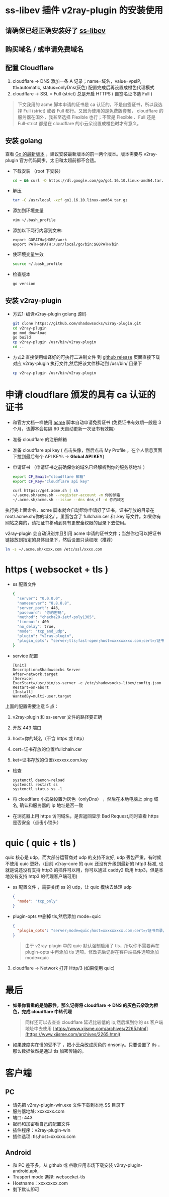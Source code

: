 # ss-libev 插件 v2ray-plugin 的安装使用

## 请确保已经正确安装好了 [ss-libev](https://github.com/shadowsocks/shadowsocks-libev)

## 购买域名 / 或申请免费域名

## 配置 Cloudflare

1. cloudflare -> DNS 添加一条 A 记录；name=域名，value=vpsIP, ttl=automatic, status=onlyDns(灰色) 配置完成后再设置成橙色代理模式
2. cloudflare -> SSL =  Full (strict)  总是开启 HTTPS ( 自签名证书选 Full )

> 下文我用的 acme 脚本申请的证书是 ca 认证的，不是自签证书，所以我选择 Full (strict) 或者 Full 都行。又因为使用的是免费版套餐， cloudflare 的服务器在国外，我甚至选择 Flexible 也行；不管是 Flexible 、Full 还是 Full-strict 都是在 cloudflare 的小云朵设置成橙色时才有意义。

## 安装 golang

查看 [Go 的最新版本](https://golang.org/dl/ "xx") ，建议安装最新版本的前一两个版本。版本需要与 v2ray-plugin 官方代码同步，太旧和太超前都不合适。

- 下载安装 （root 下安装）
  
  ```bash
  cd ~ && curl -O https://dl.google.com/go/go1.16.10.linux-amd64.tar.gz
  ```

- 解压
  
  ```bash
  tar -C /usr/local -xzf go1.16.10.linux-amd64.tar.gz
  ```

- 添加到环境变量
  
  ```bash
  vim ~/.bash_profile
  ```

- 添加以下两行内容到文末:
  
  ```
  export GOPATH=$HOME/work
  export PATH=$PATH:/usr/local/go/bin:$GOPATH/bin
  ```

- 使环境变量生效
  
  ```bash
  source ~/.bash_profile
  ```

- 检查版本
  
  ```bash
  go version
  ```

## 安装 v2ray-plugin

- 方式1: 编译v2ray-plugin golang 源码
  
  ```bash
  git clone https://github.com/shadowsocks/v2ray-plugin.git
  cd v2ray-plugin
  go mod download
  go build
  cp v2ray-plugin /usr/bin/v2ray-plugin
  cd ..
  ```

- 方式2:直接使用编译好的可执行二进制文件
  到 [github release](https://github.com/shadowsocks/v2ray-plugin/releases "v2ray-plugin releases") 页面直接下载对应 v2ray-plugin 执行文件,然后把该文件移动到 /usr/bin/ 目录下
  
  ```bash
  cp v2ray-plugin /usr/bin/v2ray-plugin
  ```

# 申请 cloudflare 颁发的具有 ca 认证的证书

- 和官方文档一样使用 [acme](https://github.com/Neilpang/acme.sh)  脚本自动申请免费证书  (免费证书有效期一般是 3 个月，该脚本会每隔 60 天自动更新一次证书有效期)

- 准备 cloudflare 的注册邮箱

- 准备 cloudflare api key ( 点击头像，然后点击 My Profile ，在个人信息页面下拉到最后有个 API KEYs -> **Global API KEY**)

- 申请证书 （申请证书之前确保你的域名已经解析到你的服务器地址 ）
  
  ```bash
  export CF_Email="cloudflare 邮箱"
  export CF_Key="cloudflare api key"
  ```
  
  ```bash
  curl https://get.acme.sh | sh
  ~/.acme.sh/acme.sh --register-account -m 你的邮箱
  ~/.acme.sh/acme.sh --issue --dns dns_cf -d 你的域名
  ```

执行完上面命令，acme 脚本就会自动帮你申请好了证书，证书存放的目录在 root/.acme.sh/你的域名/ 。里面包含了 fullchain.cer 和 .key 等文件。如果你有网站之类的，请把证书移动到具有更安全权限的目录下去使用。

v2ray-plugin 会自动识别并且引用 acme 申请的证书文件；当然你也可以把证书链接放到指定的具体目录下，然后设置只读权限（推荐）

```bash
ln -s ~/.acme.sh/xxxx.com /etc/ssl/xxxx.com
```

# https ( websocket + tls )

- ss 配置文件
  
  ```bash
  {
    "server": "0.0.0.0",
    "nameserver": "8.8.8.8",
    "server_port": 443,
    "password": "你的密码",
    "method": "chacha20-ietf-poly1305",
    "timeout": 400
    "no_delay": true,
    "mode": "tcp_and_udp",
    "plugin": "v2ray-plugin",
    "plugin_opts": "server;tls;fast-open;host=xxxxxxxxx.com;cert=/证书目录/fullchain.cer;key=/证书目录/xxxxxxxxx.com.key;loglevel=none"
  }
  ```

- service 配置
  
  ```
  [Unit]
  Description=Shadowsocks Server
  After=network.target
  [Service]
  ExecStart=/usr/bin/ss-server -c /etc/shadowsocks-libev/config.json
  Restart=on-abort
  [Install]
  WantedBy=multi-user.target
  ```

上面的配置需要注意 5 点：

1. v2ray-plugin 和 ss-server 文件的路径要正确

2. 开放 443 端口

3. host=你的域名（不含 https 或 http）

4. cert=证书存放的位置/fullchain.cer

5. ket=证书存放的位置/xxxxxx.com.key
- 检查
  
  ```
  systemctl daemon-reload
  systemctl restart ss
  systemctl status ss -l
  ```

- 将 cloudflare 小云朵设置为灰色（onlyDns） ，然后在本地电脑上 ping 域名, 确认和服务器的 ip 地址是否一致

- 在浏览器上用 https 访问域名，是否返回显示 Bad Request,同时查看 https 是否安全（点击小锁头）

# quic ( quic + tls )

quic 核心是 udp，而大部分运营商对 udp 的支持不友好, udp 丢包严重，有时候不使用 quic 更好。(目前 v2ray-core 的 quic 还没有升级到最新的 http3 标准, 也就是说还没有支持 http3 的插件可以用，你可以通过 caddy2 启用 http3，但是本地没有支持 http3 的代理客户端可用)

- ss 配置文件 ，需要关闭 ss 的 udp，让 quic 模块去处理 udp
  
  ```json
  {
    "mode": "tcp_only"
  }
  ```

- plugin-opts 中删掉 tls,然后添加 mode=quic
  
  ```json
  {
    "plugin_opts": "server;mode=quic;host=xxxxxxxxx.com;cert=/证书目录/fullchain.cer;key=/证书目录/xxxxxxxxx.com.key;loglevel=none"
  }
  ```
  
  > 由于 v2ray-plugin 中的 quic 默认强制启用了 tls，所以你不需要再在 plugin-opts 中再添加 tls 选项。修改完后记得在客户端插件选项添加 mode=quic
3. cloudflare -> Network 打开 Http/3 (如果使用 quic)

# 最后

- **如果你看重的是隐蔽性，那么记得将 cloudflare -> DNS 的灰色云朵改为橙色，完成 cloudflare 中转代理**
  
  > 同样还可以去查查 cloudflare 延迟比较低的 ip,然后填到你的 ss 客户端地址中去使用 [https://www.xjisme.com/archives/2265.html](https://www.xjisme.com/archives/2265.html)

- 如果速度实在慢的受不了 ，把小云朵改成灰色的 dnsonly。只要设置了 tls ，那么数据依然是通过 tls 加密传输的。

# 客户端

## PC

- 请先把 v2ray-plugin-win.exe 文件下载到本地 SS 目录下
- 服务器地址: xxxxxxx.com
- 端口: 443
- 密码和加密看自己的配置文件
- 插件程序：v2ray-plugin-win
- 插件选项: tls;host=xxxxxx.com

## Android

- 和 PC 差不多，从 github 或 谷歌应用市场下载安装 v2ray-plugin-android.apk,
- Trasport mode 选择: websocket-tls
- Hostname：xxxxxxxx.com
- 剩下默认即可